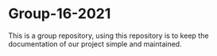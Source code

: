 # Group-16-2021
This is a group repository, using this repository is to keep the documentation of our project simple and maintained.
